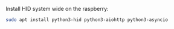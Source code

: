 Install HID system wide on the raspberry:
```bash
sudo apt install python3-hid python3-aiohttp python3-asyncio
```